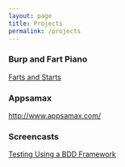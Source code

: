 ```yaml
---
layout: page
title: Projects
permalink: /projects
---
```


### Burp and Fart Piano

[Farts and Starts](https://lighthouselabs.ca/blog/farts-and-starts-the-story-of-sam-meech-ward-s-first-successful-app)

### Appsamax

<http://www.appsamax.com/>

### Screencasts

[Testing Using a BDD Framework](https://videos.raywenderlich.com/screencasts/1419-testing-using-a-bdd-framework)

